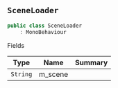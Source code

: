 ## `SceneLoader`

```csharp
public class SceneLoader
    : MonoBehaviour

```

Fields

| Type | Name | Summary | 
| --- | --- | --- | 
| `String` | m_scene |  | 


